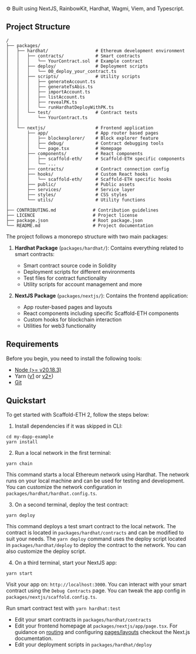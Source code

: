 
⚙️ Built using NextJS, RainbowKit, Hardhat, Wagmi, Viem, and Typescript.

## Project Structure

```
/
├── packages/
│   ├── hardhat/                  # Ethereum development environment
│   │   ├── contracts/            # Smart contracts
│   │   │   └── YourContract.sol  # Example contract
│   │   ├── deploy/               # Deployment scripts
│   │   │   └── 00_deploy_your_contract.ts
│   │   ├── scripts/              # Utility scripts
│   │   │   ├── generateAccount.ts
│   │   │   ├── generateTsAbis.ts
│   │   │   ├── importAccount.ts
│   │   │   ├── listAccount.ts
│   │   │   ├── revealPK.ts
│   │   │   └── runHardhatDeployWithPK.ts
│   │   └── test/                 # Contract tests
│   │       └── YourContract.ts
│   │
│   └── nextjs/                   # Frontend application
│       ├── app/                  # App router based pages
│       │   ├── blockexplorer/    # Block explorer feature
│       │   ├── debug/            # Contract debugging tools
│       │   └── page.tsx          # Homepage
│       ├── components/           # React components
│       │   ├── scaffold-eth/     # Scaffold-ETH specific components
│       │   └── ...
│       ├── contracts/            # Contract connection config
│       ├── hooks/                # Custom React hooks
│       │   └── scaffold-eth/     # Scaffold-ETH specific hooks
│       ├── public/               # Public assets
│       ├── services/             # Service layer
│       ├── styles/               # CSS styles
│       └── utils/                # Utility functions
│
├── CONTRIBUTING.md              # Contribution guidelines
├── LICENCE                      # Project license
├── package.json                 # Root package.json
└── README.md                    # Project documentation
```

The project follows a monorepo structure with two main packages:

1. **Hardhat Package** (`packages/hardhat/`): Contains everything related to smart contracts:
   - Smart contract source code in Solidity
   - Deployment scripts for different environments
   - Test files for contract functionality
   - Utility scripts for account management and more

2. **NextJS Package** (`packages/nextjs/`): Contains the frontend application:
   - App router-based pages and layouts
   - React components including specific Scaffold-ETH components
   - Custom hooks for blockchain interaction
   - Utilities for web3 functionality

## Requirements

Before you begin, you need to install the following tools:

- [Node (>= v20.18.3)](https://nodejs.org/en/download/)
- Yarn ([v1](https://classic.yarnpkg.com/en/docs/install/) or [v2+](https://yarnpkg.com/getting-started/install))
- [Git](https://git-scm.com/downloads)

## Quickstart

To get started with Scaffold-ETH 2, follow the steps below:

1. Install dependencies if it was skipped in CLI:

```
cd my-dapp-example
yarn install
```

2. Run a local network in the first terminal:

```
yarn chain
```

This command starts a local Ethereum network using Hardhat. The network runs on your local machine and can be used for testing and development. You can customize the network configuration in `packages/hardhat/hardhat.config.ts`.

3. On a second terminal, deploy the test contract:

```
yarn deploy
```

This command deploys a test smart contract to the local network. The contract is located in `packages/hardhat/contracts` and can be modified to suit your needs. The `yarn deploy` command uses the deploy script located in `packages/hardhat/deploy` to deploy the contract to the network. You can also customize the deploy script.

4. On a third terminal, start your NextJS app:

```
yarn start
```

Visit your app on: `http://localhost:3000`. You can interact with your smart contract using the `Debug Contracts` page. You can tweak the app config in `packages/nextjs/scaffold.config.ts`.

Run smart contract test with `yarn hardhat:test`

- Edit your smart contracts in `packages/hardhat/contracts`
- Edit your frontend homepage at `packages/nextjs/app/page.tsx`. For guidance on [routing](https://nextjs.org/docs/app/building-your-application/routing/defining-routes) and configuring [pages/layouts](https://nextjs.org/docs/app/building-your-application/routing/pages-and-layouts) checkout the Next.js documentation.
- Edit your deployment scripts in `packages/hardhat/deploy`

